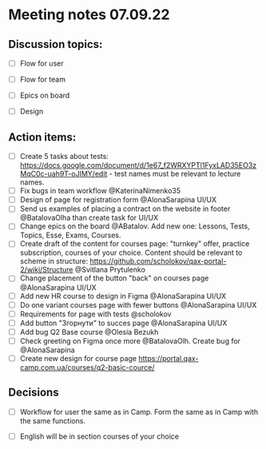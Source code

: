 # Meeting notes 07.09.22

## Discussion topics:  

- [ ] Flow for user 
- [ ] Flow for team 
- [ ] Epics on board  
- [ ] Design


## Action items:  

- [ ] Create 5 tasks about tests: https://docs.google.com/document/d/1e67_f2WRXYPTl1FyxLAD35EO3zMqC0c-uah9T-oJIMY/edit - test names must be relevant to lecture names. 
- [ ] Fix bugs in team workflow @KaterinaNimenko35 
- [ ] Design of page for registration form @AlonaSarapina UI/UX 
- [ ] Send us examples of placing a contract on the website in footer @BatalovaOlha than create task for UI/UX 
- [ ] Change epics on the board @ABatalov. Add new one: Lessons, Tests, Topics, Esse, Exams, Courses.   
- [ ] Create draft of the content for courses page:  "turnkey" offer, practice subscription, courses of your choice. Content should be relevant to scheme in structure: https://github.com/scholokov/qax-portal-2/wiki/Structure  @Svitlana Prytulenko
- [ ] Change placement of the button "back" on courses page @AlonaSarapina UI/UX 
- [ ] Add new HR course to design in Figma @AlonaSarapina UI/UX 
- [ ] Do one variant courses page with fewer buttons @AlonaSarapina UI/UX  
- [ ] Requirements for page with tests @scholokov  
- [ ] Add button "Згорнути" to succes page @AlonaSarapina UI/UX  
- [ ] Add bug Q2 Base course @Olesia Bezukh
- [ ] Check greeting on Figma once more @BatalovaOlh. Create bug for @AlonaSarapina 
- [ ] Create new design for course page https://portal.qax-camp.com.ua/courses/q2-basic-cource/ 

## Decisions 
- [ ] Workflow for user the same as in Camp. Form the same as in Camp with the same functions. 
- [ ] English will be in section courses of your choice

